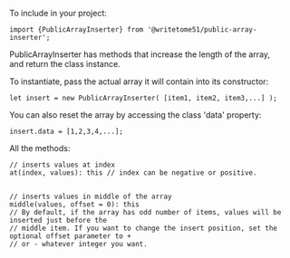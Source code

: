 To include in your project:

    import {PublicArrayInserter} from '@writetome51/public-array-inserter';

PublicArrayInserter has methods that increase the length of the array,  
and return the class instance.

To instantiate, pass the actual array it will contain into its constructor:

    let insert = new PublicArrayInserter( [item1, item2, item3,...] );

You can also reset the array by accessing the class 'data' property:

    insert.data = [1,2,3,4,...];

All the methods:

    // inserts values at index
    at(index, values): this // index can be negative or positive.


    // inserts values in middle of the array
    middle(values, offset = 0): this
    // By default, if the array has odd number of items, values will be inserted just before the
    // middle item. If you want to change the insert position, set the optional offset parameter to +
    // or - whatever integer you want.

